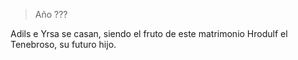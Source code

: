 > Año ???

Adils e Yrsa se casan, siendo el fruto de este matrimonio Hrodulf el Tenebroso, su futuro hijo.